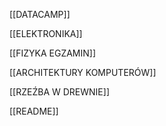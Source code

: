 [[DATACAMP]]

[[ELEKTRONIKA]]

[[FIZYKA EGZAMIN]]

[[ARCHITEKTURY KOMPUTERÓW]]

[[RZEŹBA W DREWNIE]]

[[README]]

